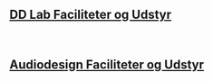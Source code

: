 ## [DD Lab Faciliteter og Udstyr](https://raggedyann.github.io/TestTheme/dd-inf/)
&nbsp;
## [Audiodesign Faciliteter og Udstyr](https://raggedyann.github.io/TestTheme/audiodesign/)

<section id="demo" markdown="block"></section>

<script type="text/javascript">
var txtFile = new XMLHttpRequest();
txtFile.onload = function() {
    allText = txtFile.responseText;
    allTextLines = allText.split(/\r\n|\n/);
    for(var i = 1; i < allTextLines.length; i++) {
      elements = allTextLines[i].split(",");
      document.getElementById("demo").innerHTML += '<a href="#' + i + '">' + elements[i] + '</a><br/>';
    }

    for(var i = 1; i < allTextLines.length; i++) {
        elements = allTextLines[i].split(",");
        document.getElementById("demo").innerHTML += '<h2 id=' + i + '>' + elements[0] + '</h2>';
        document.getElementById("demo").innerHTML += '<br/><table><tr><td><img src="' + elements[1] + '" alt="' + elements[0] + '"' + 'style="width: 200px;" /></td> <td><p>' + elements[2] + '<br/><b>' + elements[3]; + '</b></p></td></tr></table><br/>';
    }
}

txtFile.open("get", "test2.csv", true);
txtFile.send();
</script>
